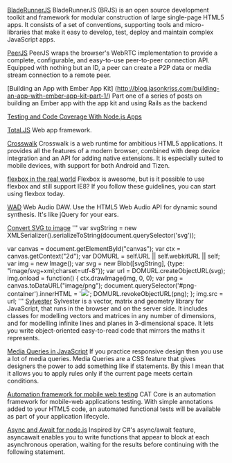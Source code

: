 [BladeRunnerJS](http://bladerunnerjs.org/) BladeRunnerJS (BRJS) is an open source development toolkit and framework for modular construction of large single-page HTML5 apps. It consists of a set of conventions, supporting tools and micro-libraries that make it easy to develop, test, deploy and maintain complex JavaScript apps.

[PeerJS](http://peerjs.com/) PeerJS wraps the browser's WebRTC implementation to provide a complete, configurable, and easy-to-use peer-to-peer connection API. Equipped with nothing but an ID, a peer can create a P2P data or media stream connection to a remote peer.

[Building an App with Ember App Kit] (http://blog.jasonkriss.com/building-an-app-with-ember-app-kit-part-1/) Part one of a series of posts on building an Ember app with the app kit and using Rails as the backend

[Testing and Code Coverage With Node.js Apps](http://www.gregjopa.com/2014/02/testing-and-code-coverage-with-node-js-apps/) 

[Total.JS](http://www.totaljs.com/) Web app framework.

[Crosswalk](https://crosswalk-project.org/) Crosswalk is a web runtime for ambitious HTML5 applications. It provides all the features of a modern browser, combined with deep device integration and an API for adding native extensions. It is especially suited to mobile devices, with support for both Android and Tizen.

[flexbox in the real world](http://www.planningforaliens.com/blog/2014/03/11/real-world-flexbox/) Flexbox is awesome, but is it possible to use flexbox and still support IE8? If you follow these guidelines, you can start using flexbox today.

[WAD](https://github.com/rserota/wad) Web Audio DAW. Use the HTML5 Web Audio API for dynamic sound synthesis. It's like jQuery for your ears.

[Convert SVG to image](http://bl.ocks.org/biovisualize/8187844)
'''
var svgString = new XMLSerializer().serializeToString(document.querySelector('svg'));

var canvas = document.getElementById("canvas");
var ctx = canvas.getContext("2d");
var DOMURL = self.URL || self.webkitURL || self;
var img = new Image();
var svg = new Blob([svgString], {type: "image/svg+xml;charset=utf-8"});
var url = DOMURL.createObjectURL(svg);
img.onload = function() {
    ctx.drawImage(img, 0, 0);
    var png = canvas.toDataURL("image/png");
    document.querySelector('#png-container').innerHTML = '<img src="'+png+'"/>';
    DOMURL.revokeObjectURL(png);
};
img.src = url;
'''
[Sylvester](http://sylvester.jcoglan.com/) Sylvester is a vector, matrix and geometry library for JavaScript, that runs in the browser and on the server side. It includes classes for modelling vectors and matrices in any number of dimensions, and for modelling infinite lines and planes in 3-dimensional space. It lets you write object-oriented easy-to-read code that mirrors the maths it represents.

[Media Queries in JavaScript](http://flippinawesome.org/2014/03/24/using-media-queries-in-javascript/) If you practice responsive design then you use a lot of media queries. Media Queries are a CSS feature that gives designers the power to add something like if statements. By this I mean that it allows you to apply rules only if the current page meets certain conditions.

[Automation framework for mobile web testing](http://catjsteam.github.io/) CAT Core is an automation framework for mobile-web applications testing.
With simple annotations added to your HTML5 code, an automated functional tests will be available as part of your application lifecycle.

[Async and Await for node.js](https://github.com/yortus/asyncawait) Inspired by C#'s async/await feature, asyncawait enables you to write functions that appear to block at each asynchronous operation, waiting for the results before continuing with the following statement.